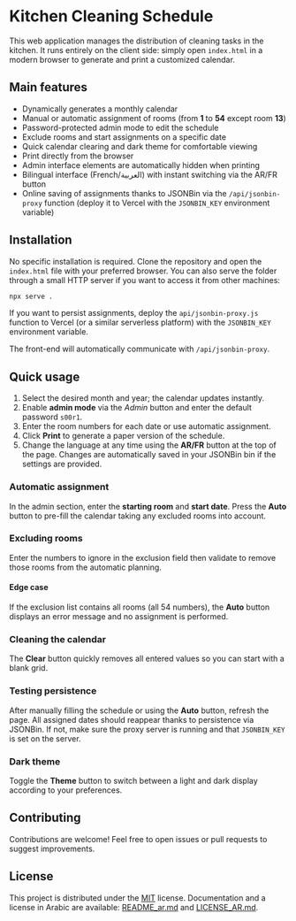 # Kitchen Cleaning Schedule

This web application manages the distribution of cleaning tasks in the kitchen. It runs entirely on the client side: simply open `index.html` in a modern browser to generate and print a customized calendar.

## Main features

- Dynamically generates a monthly calendar
- Manual or automatic assignment of rooms (from **1** to **54** except room **13**)
- Password-protected admin mode to edit the schedule
- Exclude rooms and start assignments on a specific date
- Quick calendar clearing and dark theme for comfortable viewing
- Print directly from the browser
- Admin interface elements are automatically hidden when printing
- Bilingual interface (French/العربية) with instant switching via the AR/FR button
- Online saving of assignments thanks to JSONBin via the `/api/jsonbin-proxy` function (deploy it to Vercel with the `JSONBIN_KEY` environment variable)

## Installation

No specific installation is required. Clone the repository and open the `index.html` file with your preferred browser. You can also serve the folder through a small HTTP server if you want to access it from other machines:

```bash
npx serve .
```

If you want to persist assignments, deploy the `api/jsonbin-proxy.js` function to Vercel (or a similar serverless platform) with the `JSONBIN_KEY` environment variable.

The front-end will automatically communicate with `/api/jsonbin-proxy`.

## Quick usage

1. Select the desired month and year; the calendar updates instantly.
2. Enable **admin mode** via the *Admin* button and enter the default password `s00r1`.
3. Enter the room numbers for each date or use automatic assignment.
4. Click **Print** to generate a paper version of the schedule.
5. Change the language at any time using the **AR/FR** button at the top of the page. Changes are automatically saved in your JSONBin bin if the settings are provided.

### Automatic assignment

In the admin section, enter the **starting room** and **start date**. Press the **Auto** button to pre-fill the calendar taking any excluded rooms into account.

### Excluding rooms

Enter the numbers to ignore in the exclusion field then validate to remove those rooms from the automatic planning.

#### Edge case

If the exclusion list contains all rooms (all 54 numbers), the **Auto** button displays an error message and no assignment is performed.

### Cleaning the calendar

The **Clear** button quickly removes all entered values so you can start with a blank grid.

### Testing persistence

After manually filling the schedule or using the **Auto** button, refresh the page. All assigned dates should reappear thanks to persistence via JSONBin. If not, make sure the proxy server is running and that `JSONBIN_KEY` is set on the server.

### Dark theme

Toggle the **Theme** button to switch between a light and dark display according to your preferences.

## Contributing

Contributions are welcome! Feel free to open issues or pull requests to suggest improvements.

## License

This project is distributed under the [MIT](LICENSE) license. Documentation and a license in Arabic are available: [README_ar.md](README_ar.md) and [LICENSE_AR.md](LICENSE_AR.md).
